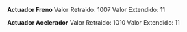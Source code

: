

**Actuador Freno**
Valor Retraido: 1007
Valor Extendido: 11

**Actuador Acelerador**
Valor Retraido: 1010
Valor Extendido: 11
